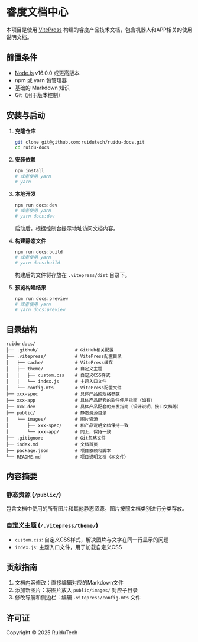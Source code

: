 # 睿度文档中心

本项目是使用 [VitePress](https://vitepress.dev/) 构建的睿度产品技术文档，包含机器人和APP相关的使用说明文档。

## 前置条件

- [Node.js](https://nodejs.org/) v16.0.0 或更高版本
- npm 或 yarn 包管理器
- 基础的 Markdown 知识
- Git（用于版本控制）

## 安装与启动

1. **克隆仓库**
   ```bash
   git clone git@github.com:ruidutech/ruidu-docs.git
   cd ruidu-docs
   ```

2. **安装依赖**
   ```bash
   npm install
   # 或者使用 yarn
   # yarn
   ```

3. **本地开发**
   ```bash
   npm run docs:dev
   # 或者使用 yarn
   # yarn docs:dev
   ```
   启动后，根据控制台提示地址访问文档内容。

4. **构建静态文件**
   ```bash
   npm run docs:build
   # 或者使用 yarn
   # yarn docs:build
   ```
   构建后的文件将存放在 `.vitepress/dist` 目录下。

5. **预览构建结果**
   ```bash
   npm run docs:preview
   # 或者使用 yarn
   # yarn docs:preview
   ```

## 目录结构

```
ruidu-docs/
├── .github/              # GitHub相关配置
├── .vitepress/           # VitePress配置目录
│   ├── cache/            # VitePress缓存
│   ├── theme/            # 自定义主题
│   │   ├── custom.css    # 自定义CSS样式
│   │   └── index.js      # 主题入口文件
│   └── config.mts        # VitePress配置文件
├── xxx-spec              # 具体产品的规格参数
├── xxx-app               # 具体产品配套的软件使用指南（如有）
├── xxx-dev               # 具体产品配套的开发指南（设计说明、接口文档等）
├── public/               # 静态资源目录
│   └── images/           # 图片资源
│       ├── xxx-spec/     # 和产品说明文档保持一致
│       └── xxx-app/      # 同上，保持一致  
├── .gitignore            # Git忽略文件
├── index.md              # 文档首页
├── package.json          # 项目依赖和脚本
└── README.md             # 项目说明文档（本文件）
```

## 内容摘要

### 静态资源 (`/public/`)

包含文档中使用的所有图片和其他静态资源。图片按照文档类别进行分类存放。

### 自定义主题 (`/.vitepress/theme/`)

- `custom.css`: 自定义CSS样式，解决图片与文字在同一行显示的问题
- `index.js`: 主题入口文件，用于加载自定义CSS

## 贡献指南

1. 文档内容修改：直接编辑对应的Markdown文件
2. 添加新图片：将图片放入 `public/images/` 对应子目录
3. 修改导航和侧边栏：编辑 `.vitepress/config.mts` 文件

## 许可证

Copyright © 2025 RuiduTech